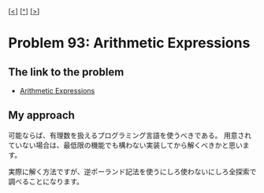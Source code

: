 \[[<](./p0092.md)] \[[^](../README_ja.md)] \[[>](./p0094.md)]

# Problem 93: Arithmetic Expressions

## The link to the problem

- [Arithmetic Expressions](https://projecteuler.net/problem=93)

## My approach

可能ならば、有理数を扱えるプログラミング言語を使うべきである。
用意されていない場合は、最低限の機能でも構わない実装してから解くべきかと思います。

実際に解く方法ですが、逆ポーランド記法を使うにしろ使わないにしろ全探索で調べることになります。
